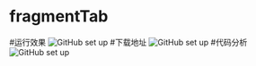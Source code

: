 # fragmentTab
#运行效果
![GitHub set up](https://dn-epoint.qbox.me/fragment_tab.gif)
#下载地址
![GitHub set up](https://dn-epoint.qbox.me/fragment_tab.png)
#代码分析
![GitHub set up](https://dn-epoint.qbox.me/Fragment%E5%AE%9E%E7%8E%B0Tab.png)
